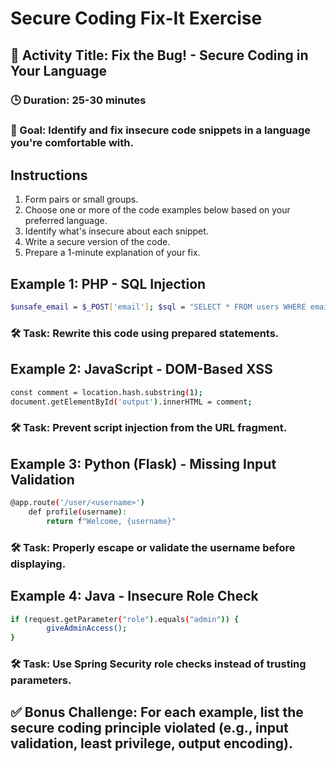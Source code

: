 # Secure Coding Fix-It Exercise

## 👥 Activity Title: Fix the Bug! - Secure Coding in Your Language

### 🕒 Duration: 25-30 minutes

### 🎯 Goal: Identify and fix insecure code snippets in a language you're comfortable with.

## Instructions

1. Form pairs or small groups.
2. Choose one or more of the code examples below based on your preferred language.
3. Identify what's insecure about each snippet.
4. Write a secure version of the code.
5. Prepare a 1-minute explanation of your fix.

## Example 1: PHP - SQL Injection

```sh
$unsafe_email = $_POST['email']; $sql = "SELECT * FROM users WHERE email = '$unsafe_email'"; $result = mysqli_query($conn, $sql);
```

### 🛠️ Task: Rewrite this code using prepared statements.

## Example 2: JavaScript - DOM-Based XSS

```sh
const comment = location.hash.substring(1);
document.getElementById('output').innerHTML = comment;
```

### 🛠️ Task: Prevent script injection from the URL fragment.

## Example 3: Python (Flask) - Missing Input Validation

```sh
@app.route('/user/<username>')
    def profile(username):
        return f"Welcome, {username}"
```

### 🛠️ Task: Properly escape or validate the username before displaying.

## Example 4: Java - Insecure Role Check

```sh
if (request.getParameter("role").equals("admin")) {
        giveAdminAccess();
}
```

### 🛠️ Task: Use Spring Security role checks instead of trusting parameters.

## ✅ Bonus Challenge: For each example, list the secure coding principle violated (e.g., input validation, least privilege, output encoding).
